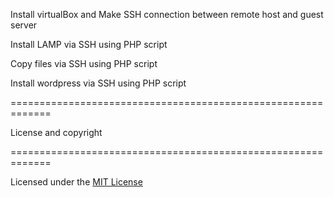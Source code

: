 Install virtualBox and Make SSH connection between remote host and guest server 


Install LAMP via SSH using PHP script


Copy files via SSH using PHP script 


Install wordpress via SSH using PHP script



=============================================================


License and copyright


=============================================================



Licensed under the [MIT License](LICENSE)
